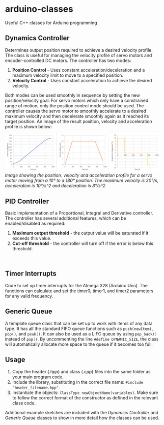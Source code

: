# arduino-classes
Useful C++ classes for Arduino programming
</br>

## Dynamics Controller
Determines output position required to achieve a desired velocity profile. The class is useful for managing the velocity profile of servo motors and encoder-controlled DC motors. The controller has two modes:
1. **Position Control** - Uses constant acceleration/deceleration and a maximum velocity limit to move to a specified position.
1. **Velocity Control** - Uses constant acceleration to achieve the desired velocity.

Both modes can be used smoothly in sequence by setting the new position/velocity goal. For servo motors which only have a constrained range of motion, only the position control mode should be used. The controller causes the servo motor to smoothly accelerate to a desired maximum velocity and then decelerate smoothly again as it reached its target position. An image of the result position, velocity and acceleration profile is shown below:

![](/dynamics-controller/output-example.jpg)
*Image showing the position, velocity and acceleration profile for a servo motor moving from a 10° to a 180° position. The maximum velocity is 20°/s, acceleration is 10°/s^2 and deceleration is 8°/s^2.*
</br>


## PID Controller
Basic implementation of a Proportional, Integral and Derivative controller. The controller has several additional features, which can be enabled/disabled as required:
1. **Maximum output threshold** - the output value will be saturated if it exceeds this value.
1. **Cut-off threshold** - the controller will turn off if the error is below this threshold.
</br>

## Timer Interrupts
Code to set up timer interrupts for the Atmega 328 (Arduino Uno). The functions can calculate and set the timer0, timer1, and timer2 parameters for any valid frequency. 
</br>

## Generic Queue
A template queue class that can be set up to work with items of any data type. It has all the standard FIFO queue functions such as `push(newItem)`, `pop()`, and `peak()`. It can also be used as a LIFO queue by using `pop_back()` instead of `pop()`. By uncommenting the line `#define DYNAMIC_SIZE`, the class will automatically allocate more space to the queue if it becomes too full.
</br>

## Usage
1. Copy the header (*.hpp*) and class (*.cpp*) files into the same folder as your main program code. 
1. Include the library, substituting in the correct file name: `#include "header_filename.hpp"`.
1. Instantiate the objects: `ClassType newObjectName(variables)`. Make sure to follow the correct format of the constructor as defined in the relevant class code.

Additional example sketches are included with the *Dynamics Controller* and *Generic Queue* classes to show in more detail how the classes can be used.